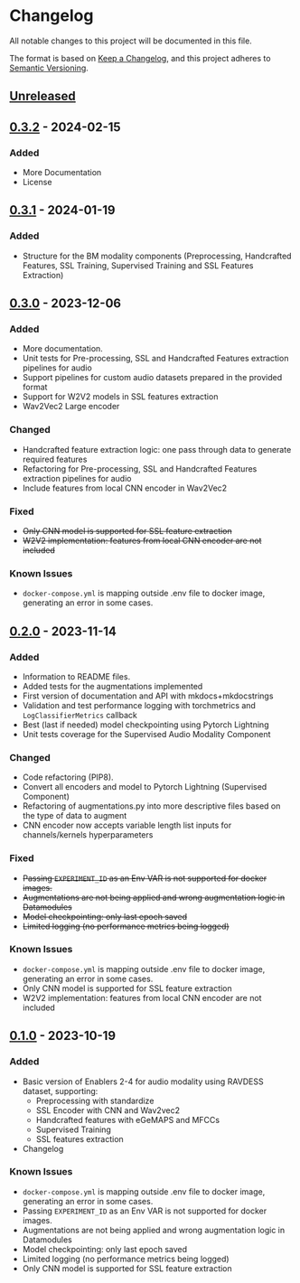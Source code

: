 # Changelog

All notable changes to this project will be documented in this file.

The format is based on [Keep a Changelog](https://keepachangelog.com/en/1.0.0/),
and this project adheres to [Semantic Versioning](https://semver.org/spec/v2.0.0.html).

## [Unreleased]

## [0.3.2] - 2024-02-15

### Added

- More Documentation
- License

## [0.3.1] - 2024-01-19

### Added

- Structure for the BM modality components (Preprocessing, Handcrafted Features, SSL Training, Supervised Training and
  SSL Features Extraction)

## [0.3.0] - 2023-12-06

### Added

- More documentation.
- Unit tests for Pre-processing, SSL and Handcrafted Features extraction pipelines for audio
- Support pipelines for custom audio datasets prepared in the provided format
- Support for W2V2 models in SSL features extraction
- Wav2Vec2 Large encoder

### Changed

- Handcrafted feature extraction logic: one pass through data to generate required features
- Refactoring for Pre-processing, SSL and Handcrafted Features extraction pipelines for audio
- Include features from local CNN encoder in Wav2Vec2

### Fixed

- ~~Only CNN model is supported for SSL feature extraction~~
- ~~W2V2 implementation: features from local CNN encoder are not included~~

### Known Issues

- `docker-compose.yml` is mapping outside .env file to docker image, generating an error in some cases.

## [0.2.0] - 2023-11-14

### Added

- Information to README files.
- Added tests for the augmentations implemented
- First version of documentation and API with mkdocs+mkdocstrings
- Validation and test performance logging with torchmetrics and `LogClassifierMetrics` callback
- Best (last if needed) model checkpointing using Pytorch Lightning
- Unit tests coverage for the Supervised Audio Modality Component

### Changed

- Code refactoring (PIP8).
- Convert all encoders and model to Pytorch Lightning (Supervised Component)
- Refactoring of augmentations.py into more descriptive files based on the type of data to augment
- CNN encoder now accepts variable length list inputs for channels/kernels hyperparameters

### Fixed

- ~~Passing `EXPERIMENT_ID` as an Env VAR is not supported for docker images.~~
- ~~Augmentations are not being applied and wrong augmentation logic in Datamodules~~
- ~~Model checkpointing: only last epoch saved~~
- ~~Limited logging (no performance metrics being logged)~~

### Known Issues

- `docker-compose.yml` is mapping outside .env file to docker image, generating an error in some cases.
- Only CNN model is supported for SSL feature extraction
- W2V2 implementation: features from local CNN encoder are not included

## [0.1.0] - 2023-10-19

### Added

- Basic version of Enablers 2-4 for audio modality using RAVDESS dataset, supporting:
    - Preprocessing with standardize
    - SSL Encoder with CNN and Wav2vec2
    - Handcrafted features with eGeMAPS and MFCCs
    - Supervised Training
    - SSL features extraction
- Changelog

### Known Issues

- `docker-compose.yml` is mapping outside .env file to docker image, generating an error in some cases.
- Passing `EXPERIMENT_ID` as an Env VAR is not supported for docker images.
- Augmentations are not being applied and wrong augmentation logic in Datamodules
- Model checkpointing: only last epoch saved
- Limited logging (no performance metrics being logged)
- Only CNN model is supported for SSL feature extraction

<!-- 
Example of Categories to use in each release

### Added
- Just an example of how to use changelog.

### Changed
- Just an example of how to use changelog.

### Fixed
- Just an example of how to use changelog.

### Removed
- Just an example of how to use changelog.

### Deprecated
- Just an example of how to use changelog. -->


[unreleased]: https://github.com/um-xr2learn-enablers/XR2Learn-Training/compare/v0.3.2...master

[0.1.0]: https://github.com/um-xr2learn-enablers/XR2Learn-Training/releases/tag/v0.1.0

[0.2.0]: https://github.com/um-xr2learn-enablers/XR2Learn-Training/releases/tag/v0.2.0

[0.3.0]: https://github.com/um-xr2learn-enablers/XR2Learn-Training/releases/tag/v0.3.0

[0.3.1]: https://github.com/um-xr2learn-enablers/XR2Learn-Training/releases/tag/v0.3.1

[0.3.2]: https://github.com/um-xr2learn-enablers/XR2Learn-Training/releases/tag/v0.3.2
